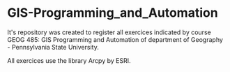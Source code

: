 # GIS-Programming_and_Automation

It's repository was created to register all exercices indicated by course
GEOG 485: GIS Programming and Automation of department of Geography - Pennsylvania State University.

All exercices use the library Arcpy by ESRI.
